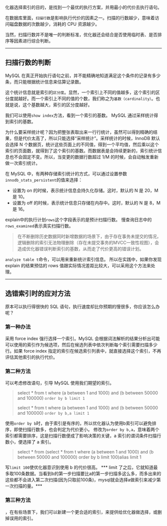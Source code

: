 化器选择索引的目的，是找到一个最优的执行方案，并用最小的代价去执行语句。

在数据库里面，`扫描行数`是影响执行代价的因素之一。扫描的行数越少，意味着访问磁盘数据的次数越少，消耗的 CPU 资源越少。

当然，扫描行数并不是唯一的判断标准，优化器还会结合是否使用临时表、是否排序等因素进行综合判断。

---
## 扫描行数的判断
MySQL 在真正开始执行语句之前，并不能精确地知道满足这个条件的记录有多少条，而只能根据统计信息来估算记录数。

这个统计信息就是索引的`区分度`。显然，一个索引上不同的值越多，这个索引的区分度就越好。而一个索引上不同的值的个数，我们称之为`基数（cardinality）`。也就是说，这个基数越大，索引的区分度越好。

我们可以使用`show index`方法，看到一个索引的基数。
MySQL 通过采样统计得到索引的基数。

为什么要采样统计呢？因为把整张表取出来一行行统计，虽然可以得到精确的结果，但是代价太高了，所以只能选择“采样统计”。采样统计的时候，InnoDB 默认会选择 N 个数据页，统计这些页面上的不同值，得到一个平均值，然后乘以这个索引的页面数，就得到了这个索引的基数。而数据表是会持续更新的，索引统计信息也不会固定不变。所以，当变更的数据行数超过 1/M 的时候，会自动触发重新做一次索引统计。

在 MySQL 中，有两种存储索引统计的方式，可以通过设置参数` innodb_stats_persistent`的值来选择：
- 设置为 on 的时候，表示统计信息会持久化存储。这时，默认的 N 是 20，M 是 10。
- 设置为 off 的时候，表示统计信息只存储在内存中。这时，默认的 N 是 8，M 是 16。

explain中的执行计划`rows`这个字段表示的是预计扫描行数。
慢查询日志中的`rows_examined`表示真实扫描行数。

> 在不断删除历史数据同时新增数据的场景下，由于存在事务未提交的情况，逻辑删除的索引无法物理删除（存在未提交事务的MVCC一致性视图），会造成优化器错误判断索引的基数，从而走了代价更高的错误计划。

`analyze table t`命令，可以用来重新统计索引信息。
所以在实践中，如果你发现 explain 的结果预估的 rows 值跟实际情况差距比较大，可以采用这个方法来处理。

---
## 选错索引时的应对方法
原本可以执行得很快的 SQL 语句，执行速度却比你预期的慢很多，你应该怎么办呢？

### 第一种办法
采用 force index 强行选择一个索引。MySQL 会根据词法解析的结果分析出可能可以使用的索引作为候选项，然后在候选列表中依次判断每个索引需要扫描多少行。如果 force index 指定的索引在候选索引列表中，就直接选择这个索引，不再评估其他索引的执行代价。

### 第二种方法
可以考虑修改语句，引导 MySQL 使用我们期望的索引。

> select \* from t where (a between 1 and 1000) and (b between 50000 and 100000) `order by b limit 1`
>
> select \* from t where (a between 1 and 1000) and (b between 50000 and 100000) `order by b,a limit 1`

使用`order by b`时，由于索引是有序的，所以优化器认为使用b索引可以避免排序，即使扫描行数多，也会判定为代价更小。
修改为`order by b,a`，意味着两个索引都需要排序，这是扫描行数便成了影响决策的关键，a 索引的谓词条件扫描行数小，便选择了 a 索引。

> select \* from  (select \* from t where (a between 1 and 1000)  and (b between 50000 and 100000) order by b limit 100)alias limit 1

写`limit 100`使优化器意识到使用 b 的代价很高。
*** limit 了之后，它就知道最多取100条数据。当看到b的第一步扫描要比a的第一步扫描多这么多，而多出来的这些都不会进入第二次扫描(因为只取前100条)，mysql就会选择a做索引来减少第一次扫描的量。***

### 第三种方法
，在有些场景下，我们可以新建一个更合适的索引，来提供给优化器做选择，或删掉误用的索引。